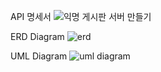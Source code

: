 API 명세서
![익명 게시판 서버 만들기](https://github.com/parkjihwan-kr/springBoard/assets/80877648/5a48ca91-2c41-4014-8610-f35d6b305598)



ERD Diagram
![erd](https://github.com/parkjihwan-kr/springBoard/assets/80877648/5fffe702-842b-425b-a998-eed64a2515df)




UML Diagram
![uml diagram](https://github.com/parkjihwan-kr/springBoard/assets/80877648/14d23063-f236-4956-b014-c68bfc8dffe3)
